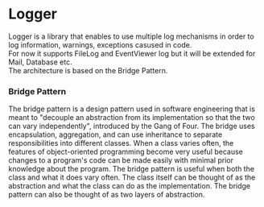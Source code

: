 # Logger
Logger is a library that enables to use multiple log mechanisms in order to log information, warnings, exceptions casused in code.<br/>
For now it supports FileLog and EventViewer log but it will be extended for Mail, Database etc.<br/>
The architecture is based on the Bridge Pattern.
### Bridge Pattern
The bridge pattern is a design pattern used in software engineering that is meant to "decouple an abstraction from its implementation so that the two can vary independently", introduced by the Gang of Four. The bridge uses encapsulation, aggregation, and can use inheritance to separate responsibilities into different classes.
When a class varies often, the features of object-oriented programming become very useful because changes to a program's code can be made easily with minimal prior knowledge about the program. The bridge pattern is useful when both the class and what it does vary often. The class itself can be thought of as the abstraction and what the class can do as the implementation. The bridge pattern can also be thought of as two layers of abstraction.

